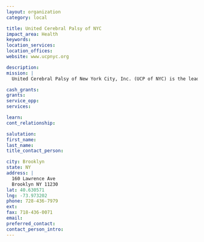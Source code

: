 ```yaml
---
layout: organization
category: local

title: United Cerebral Palsy of NYC
impact_area: Health
keywords: 
location_services: 
location_offices: 
website: www.ucpnyc.org

description: 
mission: |
  United Cerebral Palsy of New York City, Inc. (UCP of NYC) is the leading nonprofit agency in New York City providing direct services, technology and advocacy to children and adults with cerebral palsy and other disabilities. UCP of NYC offers a breadth of more than 75 comprehensive programs including medical, clinical, educational, technological, residential and rehabilitative services to over 14,000 New York City residents and families annually. Our services are delivered by a staff of more than 1,500 trained and dedicated individuals, including many employees who themselves have disabilities. 

cash_grants: 
grants: 
service_opp: 
services: 

learn: 
cont_relationship: 

salutation: 
first_name: 
last_name: 
title_contact_person: 

city: Brooklyn
state: NY
address: |
  160 Lawrence Ave     
  Brooklyn NY 11230
lat: 40.630571
lng: -73.973202
phone: 728-436-7979
ext: 
fax: 718-436-0071
email: 
preferred_contact: 
contact_person_intro: 
---
```


